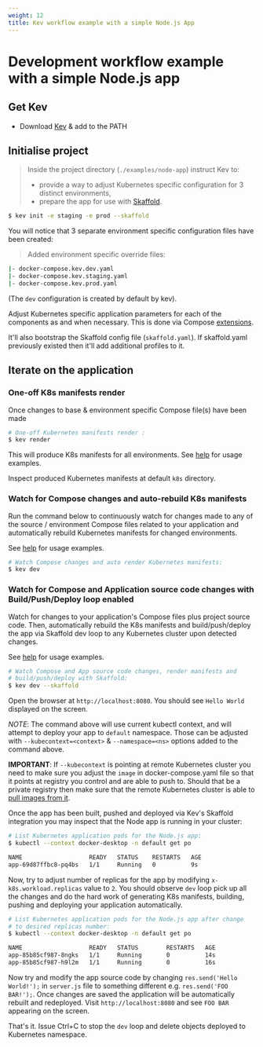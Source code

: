 ```yaml
---
weight: 12
title: Kev workflow example with a simple Node.js App
---
```


# Development workflow example with a simple Node.js app

## Get Kev

* Download [Kev](https://github.com/appvia/kev/releases/latest) & add to the PATH

## Initialise project

> Inside the project directory (`./examples/node-app`) instruct Kev to:
> * provide a way to adjust Kubernetes specific configuration for 3 distinct environments,
> * prepare the app for use with [Skaffold](https://skaffold.dev/).

```sh
$ kev init -e staging -e prod --skaffold
```

You will notice that 3 separate environment specific configuration files have been created:

> Added environment specific override files:
```sh
|- docker-compose.kev.dev.yaml
|- docker-compose.kev.staging.yaml
|- docker-compose.kev.prod.yaml
```

(The `dev` configuration is created by default by kev).

Adjust Kubernetes specific application parameters for each of the components as and when necessary. This is done via Compose [extensions](../../docs/reference/config-params.md).

It'll also bootstrap the Skaffold config file (`skaffold.yaml`). If skaffold.yaml previously existed then it'll add additional profiles to it.

## Iterate on the application

### One-off K8s manifests render

Once changes to base & environment specific Compose file(s) have been made

```sh
# One-off Kubernetes manifests render : 
$ kev render
```

This will produce K8s manifests for all environments. See [help](../../docs/cli/kev_render.md) for usage examples.

Inspect produced Kubernetes manifests at default `k8s` directory.

### Watch for Compose changes and auto-rebuild K8s manifests

Run the command below to continuously watch for changes made to any of the source / environment Compose files related to your application and automatically rebuild Kubernetes manifests for changed environments.

See [help](../../docs/cli/kev_dev.md) for usage examples.

```sh
# Watch Compose changes and auto render Kubernetes manifests:
$ kev dev
```

### Watch for Compose and Application source code changes with Build/Push/Deploy loop enabled

Watch for changes to your application's Compose files plus project source code. Then, automatically rebuild the K8s manifests and build/push/deploy the app via Skaffold dev loop to any Kubernetes cluster upon detected changes.

See [help](../../docs/cli/kev_dev.md) for usage examples.

```sh
# Watch Compose and App source code changes, render manifests and
# build/push/deploy with Skaffold:
$ kev dev --skaffold
```

Open the browser at `http://localhost:8080`. You should see `Hello World` displayed on the screen.


*NOTE*: The command above will use current kubectl context, and will attempt to deploy your app to `default` namespace. Those can be adjusted with `--kubecontext=<context>` & `--namespace=<ns>` options added to the command above.

**IMPORTANT**: If `--kubecontext` is pointing at remote Kubernetes cluster you need to make sure you adjust the `image` in docker-compose.yaml file so that it points at registry you control and are able to push to. Should that be a private registry then make sure that the remote Kubernetes cluster is able to [pull images from it](https://kubernetes.io/docs/tasks/configure-pod-container/pull-image-private-registry/).

Once the app has been built, pushed and deployed via Kev's Skaffold integration you may inspect that the Node app is running in your cluster:

```sh
# List Kubernetes application pods for the Node.js app:
$ kubectl --context docker-desktop -n default get po

NAME                   READY   STATUS    RESTARTS   AGE
app-69d87ffbc8-pq4bs   1/1     Running   0          9s
```

Now, try to adjust number of replicas for the app by modifying `x-k8s.workload.replicas` value to `2`. You should observe `dev` loop pick up all the changes and do the hard work of generating K8s manifests, building, pushing and deploying your application automatically.

```sh
# List Kubernetes application pods for the Node.js app after change 
# to desired replicas number:
$ kubectl --context docker-desktop -n default get po

NAME                   READY   STATUS        RESTARTS   AGE
app-85b85cf987-8ngks   1/1     Running       0          14s
app-85b85cf987-h9l2m   1/1     Running       0          16s
```

Now try and modify the app source code by changing `res.send('Hello World!');` in `server.js` file to something different e.g. `res.send('FOO BAR!');`. Once changes are saved the application will be automatically rebuilt and redeployed. Visit `http://localhost:8080` and see `FOO BAR` appearing on the screen.

That's it. Issue Ctrl+C to stop the `dev` loop and delete objects deployed to Kubernetes namespace.
